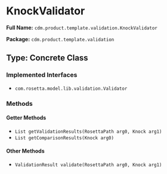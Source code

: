 # KnockValidator

**Full Name:** `cdm.product.template.validation.KnockValidator`

**Package:** `cdm.product.template.validation`

## Type: Concrete Class

### Implemented Interfaces

- `com.rosetta.model.lib.validation.Validator`

### Methods

#### Getter Methods

- `List getValidationResults(RosettaPath arg0, Knock arg1)`
- `List getComparisonResults(Knock arg0)`

#### Other Methods

- `ValidationResult validate(RosettaPath arg0, Knock arg1)`


